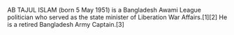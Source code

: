AB TAJUL ISLAM (born 5 May 1951) is a Bangladesh Awami League politician who served as the state minister of Liberation War Affairs.[1][2] He is a retired Bangladesh Army Captain.[3]
